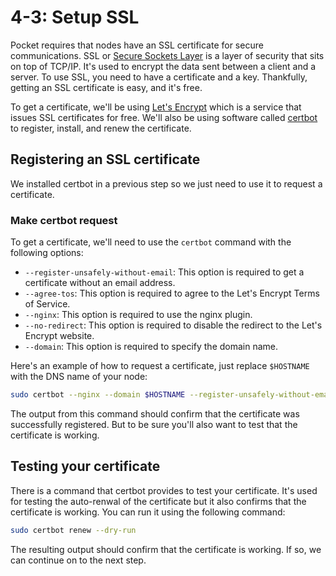 # 4-3: Setup SSL

Pocket requires that nodes have an SSL certificate for secure communications. SSL or [Secure Sockets Layer](https://www.cloudflare.com/learning/ssl/what-is-ssl/) is a layer of security that sits on top of TCP/IP. It's used to encrypt the data sent between a client and a server. To use SSL, you need to have a certificate and a key. Thankfully, getting an SSL certificate is easy, and it's free.

To get a certificate, we'll be using [Let's Encrypt](https://letsencrypt.org/) which is a service that issues SSL certificates for free. We'll also be using software called [certbot](https://certbot.eff.org/) to register, install, and renew the certificate.

## Registering an SSL certificate

We installed certbot in a previous step so we just need to use it to request a certificate.

### Make certbot request

To get a certificate, we'll need to use the `certbot` command with the following options:

- `--register-unsafely-without-email`: This option is required to get a certificate without an email address.
- `--agree-tos`: This option is required to agree to the Let's Encrypt Terms of Service.
- `--nginx`: This option is required to use the nginx plugin.
- `--no-redirect`: This option is required to disable the redirect to the Let's Encrypt website.
- `--domain`: This option is required to specify the domain name.

Here's an example of how to request a certificate, just replace `$HOSTNAME` with the DNS name of your node:

```bash
sudo certbot --nginx --domain $HOSTNAME --register-unsafely-without-email --no-redirect --agree-tos
```
The output from this command should confirm that the certificate was successfully registered. But to be sure you'll also want to test that the certificate is working.

## Testing your certificate

There is a command that certbot provides to test your certificate. It's used for testing the auto-renwal of the certificate but it also confirms that the certificate is working. You can run it using the following command:
```bash
sudo certbot renew --dry-run
```
The resulting output should confirm that the certificate is working. If so, we can continue on to the next step.